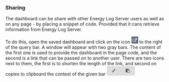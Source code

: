 ### Sharing

The dashboard can be share with other Energy Log Server users as well
as on any page - by placing a snippet of code. Provided that it cans
retrieve information from Energy Log Server.

To do this, open the saved dashboard and click on the icon
![](/./media/media/image36.png) to the right of the query bar. A window
will appear with two gray bars. The content of the first one is used
to provide the dashboard in the page code, and the second is a link
that can be passed on to another user. There are two icons next to
them, the first is to shorten the length of the link, and second on
copies to clipboard the contest of the given bar
![](/./media/media/image37.png)

